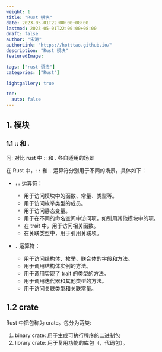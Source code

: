 ```yaml
---
weight: 1
title: "Rust 模块"
date: 2023-05-01T22:00:00+08:00
lastmod: 2023-05-01T22:00:00+08:00
draft: false
author: "宋涛"
authorLink: "https://hotttao.github.io/"
description: "Rust 模块"
featuredImage: 

tags: ["rust 语法"]
categories: ["Rust"]

lightgallery: true

toc:
  auto: false
---
```


## 1. 模块
### 1.1 :: 和 .
问: 对比 rust 中 :: 和 . 各自适用的场景

在 Rust 中，`::` 和 `.` 运算符分别用于不同的场景，具体如下：

- `::` 运算符：
  - 用于访问模块中的函数、常量、类型等。
  - 用于访问枚举类型的成员。
  - 用于访问静态变量。
  - 用于在不同的命名空间中访问项，如引用其他模块中的项。
  - 在 trait 中，用于访问相关函数。
  - 在关联类型中，用于引用关联项。

- `.` 运算符：
  - 用于访问结构体、枚举、联合体的字段和方法。
  - 用于调用结构体实例的方法。
  - 用于调用实现了 trait 的类型的方法。
  - 用于调用迭代器和其他类型的方法。
  - 用于访问关联类型和关联常量。

## 1.2 crate
Rust 中把包称为 crate。包分为两类:
1. binary crate: 用于生成可执行程序的二进制包
2. library crate: 用于复用功能的库包（，代码包）。
